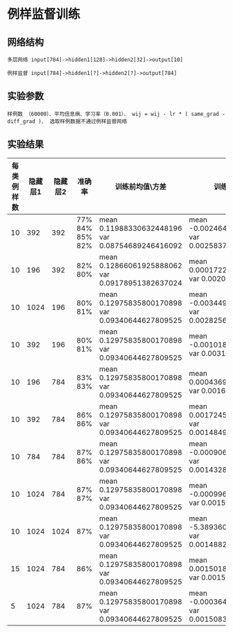 # 例样监督训练

## 网络结构
```
多层网络 input[784]->hidden1[128]->hidden2[32]->output[10]
```
```
例样监督 input[784]->hidden1[?]->hidden2[?]->output[784]
```

## 实验参数
    样例数 （60000）、平均信息熵、学习率（0.001）、 wij = wij - lr * ( same_grad - diff_grad )、 选取样例数据不通过例样监督网络
## 实验结果
|每类例样数|隐藏层1|隐藏层2|准确率|训练前均值\方差|训练后均值\方差|
|---|---|---|---|---|---|
| 10 | 392 | 392 | 77% 84% 85% 82% | mean 0.11988330632448196 <br> var 0.08754689246416092 | mean -0.002464256715029478 <br> var 0.0025837039574980736 |
| 10 | 196 | 392 | 82% 80% | mean 0.12866061925888062 <br> var 0.09178951382637024 | mean 0.0001722443848848343 <br> var 0.002006661146879196 |
| 10 | 1024 | 196 | 80% 81% | mean 0.12975835800170898 <br> var 0.09340644627809525 | mean -0.0034499005414545536 <br> var 0.0028256261721253395 |
| 10 | 392 | 196 | 80% 81% | mean 0.12975835800170898 <br> var 0.09340644627809525 | mean -0.0010184788843616843 <br> var 0.003113408340141177 |
| 10 | 196 | 784 | 83% 83% | mean 0.12975835800170898 <br> var 0.09340644627809525 | mean 0.00043695932254195213 <br> var 0.001661242451518774 |
| 10 | 392 | 784 | 86% 86% | mean 0.12975835800170898 <br> var 0.09340644627809525 | mean 0.0017245355993509293 <br> var 0.0014849429717287421 |
| 10 | 784 | 784 | 87% 86% | mean 0.12975835800170898 <br> var 0.09340644627809525 | mean -0.0009061344317160547 <br> var 0.0014328578254207969 |
| 10 | 1024 | 784 | 87% 87% | mean 0.12975835800170898 <br> var 0.09340644627809525 | mean -0.0009969240054488182 <br> var 0.001539437915198505 |
| 10 | 1024 | 1024 | 87% | mean 0.12975835800170898 <br> var 0.09340644627809525 | mean -5.389360012486577e-05 <br> var 0.0014882584800943732 |
| 15 | 1024 | 784 | 86% | mean 0.12975835800170898 <br> var 0.09340644627809525 | mean 0.001501835067756474 <br> var 0.001520155230537057 |
| 5 | 1024 | 784 | 87% | mean 0.12975835800170898 <br> var 0.09340644627809525 | mean -0.00036482690484263003 <br> var 0.0015083275502547622 |